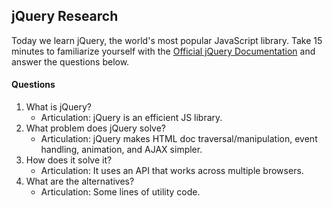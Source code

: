 ## jQuery Research

Today we learn jQuery, the world's most popular JavaScript library. Take 15 minutes to familiarize yourself with the [Official jQuery Documentation](http://jquery.com/) and answer the questions below.

#### Questions

1. What is jQuery?
    - Articulation: jQuery is an efficient JS library.
1. What problem does jQuery solve?
    - Articulation: jQuery makes HTML doc traversal/manipulation, event handling, animation, and AJAX simpler.
1. How does it solve it?
    - Articulation: It uses an API that works across multiple browsers.
1. What are the alternatives?
    - Articulation: Some lines of utility code.
